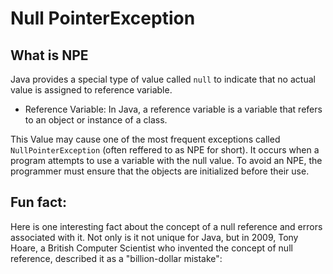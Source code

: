 # Null PointerException

## What is NPE
Java provides a special type of value called `null` to indicate that no actual value is assigned to reference variable.

- Reference Variable: In Java, a reference variable is a variable that refers to an object or instance of a class.

This Value may cause one of the most frequent exceptions called `NullPointerException` (often reffered to as NPE for short).
It occurs when a program attempts to use a variable with the null value. To avoid an NPE, the programmer must ensure that the objects are initialized before their use.

## Fun fact:
Here is one interesting fact about the concept of a null reference and errors associated with it. Not only is it not unique for Java, but in 2009, Tony Hoare, a British Computer Scientist who invented the concept of null reference, described it as a "billion-dollar mistake":


